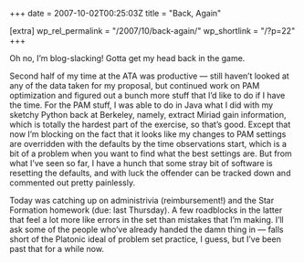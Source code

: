 +++
date = 2007-10-02T00:25:03Z
title = "Back, Again"

[extra]
wp_rel_permalink = "/2007/10/back-again/"
wp_shortlink = "/?p=22"
+++

Oh no, I’m blog-slacking! Gotta get my head back in the game.

Second half of my time at the ATA was productive — still haven’t looked at any
of the data taken for my proposal, but continued work on PAM optimization and
figured out a bunch more stuff that I’d like to do if I have the time. For the
PAM stuff, I was able to do in Java what I did with my sketchy Python back at
Berkeley, namely, extract Miriad gain information, which is totally the
hardest part of the exercise, so that’s good. Except that now I’m blocking on
the fact that it looks like my changes to PAM settings are overridden with the
defaults by the time observations start, which is a bit of a problem when you
want to find what the best settings are. But from what I’ve seen so far, I
have a hunch that some stray bit of software is resetting the defaults, and
with luck the offender can be tracked down and commented out pretty
painlessly.

Today was catching up on administrivia (reimbursement!) and the Star Formation
homework (due: last Thursday). A few roadblocks in the latter that feel a lot
more like errors in the set than mistakes that I’m making. I’ll ask some of
the people who’ve already handed the damn thing in — falls short of the
Platonic ideal of problem set practice, I guess, but I’ve been past that for a
while now.

